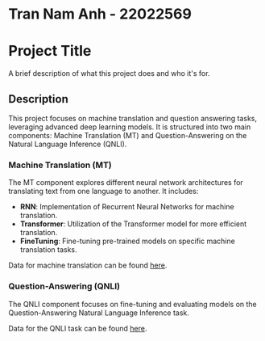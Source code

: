 # Tran Nam Anh - 22022569

# Project Title

A brief description of what this project does and who it's for.

## Description

This project focuses on machine translation and question answering tasks, leveraging advanced deep learning models. It is structured into two main components: Machine Translation (MT) and Question-Answering on the Natural Language Inference (QNLI).

### Machine Translation (MT)

The MT component explores different neural network architectures for translating text from one language to another. It includes:

- **RNN**: Implementation of Recurrent Neural Networks for machine translation.
- **Transformer**: Utilization of the Transformer model for more efficient translation.
- **FineTuning**: Fine-tuning pre-trained models on specific machine translation tasks.

Data for machine translation can be found [here](https://huggingface.co/NlpHUST/t5-en-vi-small).

### Question-Answering (QNLI)

The QNLI component focuses on fine-tuning and evaluating models on the Question-Answering Natural Language Inference task.

Data for the QNLI task can be found [here](https://huggingface.co/datasets/nyu-mll/glue).